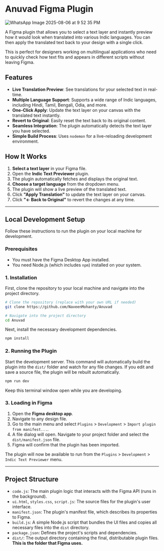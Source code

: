 # Anuvad Figma Plugin
![WhatsApp Image 2025-08-06 at 9 52 35 PM](https://github.com/user-attachments/assets/edd935a0-1f66-4299-bd77-e4fec248344c)

A Figma plugin that allows you to select a text layer and instantly preview how it would look when translated into various Indic languages. You can then apply the translated text back to your design with a single click.

This is perfect for designers working on multilingual applications who need to quickly check how text fits and appears in different scripts without leaving Figma.

## Features

*   **Live Translation Preview**: See translations for your selected text in real-time.
*   **Multiple Language Support**: Supports a wide range of Indic languages, including Hindi, Tamil, Bengali, Odia, and more.
*   **One-Click Apply**: Update the text layer on your canvas with the translated text instantly.
*   **Revert to Original**: Easily reset the text back to its original content.
*   **Seamless Integration**: The plugin automatically detects the text layer you have selected.
*   **Simple Build Process**: Uses `nodemon` for a live-reloading development environment.

## How It Works

1.  **Select a text layer** in your Figma file.
2.  Open the **Indic Text Previewer** plugin.
3.  The plugin automatically fetches and displays the original text.
4.  **Choose a target language** from the dropdown menu.
5.  The plugin will show a live preview of the translated text.
6.  Click **"Apply Translation"** to update the text layer on your canvas.
7.  Click **"← Back to Original"** to revert the changes at any time.

---

## Local Development Setup

Follow these instructions to run the plugin on your local machine for development.

### Prerequisites

*   You must have the Figma Desktop App installed.
*   You need Node.js (which includes `npm`) installed on your system.

### 1. Installation

First, clone the repository to your local machine and navigate into the project directory.

```bash
# Clone the repository (replace with your own URL if needed)
git clone https://github.com/NaveenMohanty/Anuvad

# Navigate into the project directory
cd Anuvad
```

Next, install the necessary development dependencies.

```bash
npm install
```

### 2. Running the Plugin

Start the development server. This command will automatically build the plugin into the `dist/` folder and watch for any file changes. If you edit and save a source file, the plugin will be rebuilt automatically.

```bash
npm run dev
```

Keep this terminal window open while you are developing.

### 3. Loading in Figma

1.  Open the **Figma desktop app**.
2.  Navigate to any design file.
3.  Go to the main menu and select `Plugins` > `Development` > `Import plugin from manifest...`.
4.  A file dialog will open. Navigate to your project folder and select the `dist/manifest.json` file.
5.  Figma will confirm that the plugin has been imported.

The plugin will now be available to run from the `Plugins` > `Development` > `Indic Text Previewer` menu.

---

## Project Structure

*   `code.js`: The main plugin logic that interacts with the Figma API (runs in the background).
*   `ui.html`, `styles.css`, `script.js`: The source files for the plugin's user interface.
*   `manifest.json`: The plugin's manifest file, which describes its properties to Figma.
*   `build.js`: A simple Node.js script that bundles the UI files and copies all necessary files into the `dist` directory.
*   `package.json`: Defines the project's scripts and dependencies.
*   `dist/`: The output directory containing the final, distributable plugin files. **This is the folder that Figma uses.**

